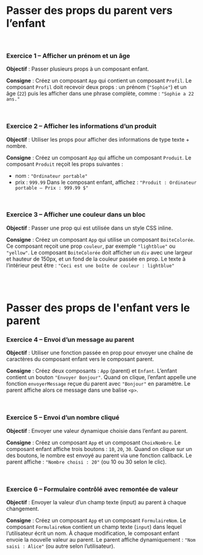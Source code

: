 

# Passer des props du parent vers l’enfant

<br/>

### **Exercice 1 – Afficher un prénom et un âge**

**Objectif** : Passer plusieurs props à un composant enfant.

**Consigne** :
Créez un composant `App` qui contient un composant `Profil`.
Le composant `Profil` doit recevoir deux props : un prénom (`"Sophie"`) et un âge (`22`) puis les afficher dans une phrase complète, comme :
`"Sophie a 22 ans."`

<br/>

### **Exercice 2 – Afficher les informations d’un produit**

**Objectif** : Utiliser les props pour afficher des informations de type texte + nombre.

**Consigne** :
Créez un composant `App` qui affiche un composant `Produit`.
Le composant `Produit` reçoit les props suivantes :

* nom : `"Ordinateur portable"`
* prix : `999.99`
  Dans le composant enfant, affichez :
  `"Produit : Ordinateur portable – Prix : 999.99 $"`

<br/>

### **Exercice 3 – Afficher une couleur dans un bloc**

**Objectif** : Passer une prop qui est utilisée dans un style CSS inline.

**Consigne** :
Créez un composant `App` qui utilise un composant `BoiteColorée`.
Ce composant reçoit une prop `couleur`, par exemple `"lightblue"` ou `"yellow"`.
Le composant `BoiteColorée` doit afficher un `div` avec une largeur et hauteur de 150px, et un fond de la couleur passée en prop. Le texte à l’intérieur peut être :
`"Ceci est une boîte de couleur : lightblue"`

<br/>
<br/>

# Passer des props de l'enfant vers le parent

### **Exercice 4 – Envoi d’un message au parent**

**Objectif** : Utiliser une fonction passée en prop pour envoyer une chaîne de caractères du composant enfant vers le composant parent.

**Consigne** :
Créez deux composants : `App` (parent) et `Enfant`.
L’enfant contient un bouton `"Envoyer Bonjour"`.
Quand on clique, l’enfant appelle une fonction `envoyerMessage` reçue du parent avec `"Bonjour"` en paramètre.
Le parent affiche alors ce message dans une balise `<p>`.

<br/>

### **Exercice 5 – Envoi d’un nombre cliqué**

**Objectif** : Envoyer une valeur dynamique choisie dans l’enfant au parent.

**Consigne** :
Créez un composant `App` et un composant `ChoixNombre`.
Le composant enfant affiche trois boutons : `10`, `20`, `30`.
Quand on clique sur un des boutons, le nombre est envoyé au parent via une fonction callback.
Le parent affiche : `"Nombre choisi : 20"` (ou 10 ou 30 selon le clic).

<br/>

### **Exercice 6 – Formulaire contrôlé avec remontée de valeur**

**Objectif** : Envoyer la valeur d’un champ texte (input) au parent à chaque changement.

**Consigne** :
Créez un composant `App` et un composant `FormulaireNom`.
Le composant `FormulaireNom` contient un champ texte (`input`) dans lequel l’utilisateur écrit un nom.
À chaque modification, le composant enfant envoie la nouvelle valeur au parent.
Le parent affiche dynamiquement : `"Nom saisi : Alice"` (ou autre selon l’utilisateur).

